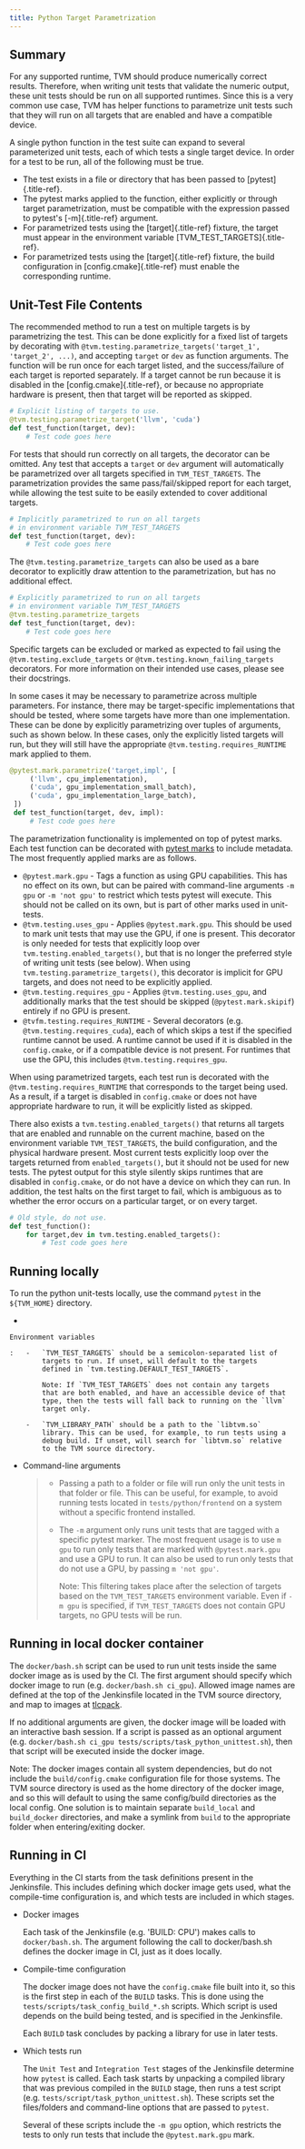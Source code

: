 ```yaml
---
title: Python Target Parametrization
---
```


## Summary

For any supported runtime, TVM should produce numerically correct
results. Therefore, when writing unit tests that validate the numeric
output, these unit tests should be run on all supported runtimes. Since
this is a very common use case, TVM has helper functions to parametrize
unit tests such that they will run on all targets that are enabled and
have a compatible device.

A single python function in the test suite can expand to several
parameterized unit tests, each of which tests a single target device. In
order for a test to be run, all of the following must be true.

-   The test exists in a file or directory that has been passed to
    [pytest]{.title-ref}.
-   The pytest marks applied to the function, either explicitly or
    through target parametrization, must be compatible with the
    expression passed to pytest\'s [-m]{.title-ref} argument.
-   For parametrized tests using the [target]{.title-ref} fixture, the
    target must appear in the environment variable
    [TVM_TEST_TARGETS]{.title-ref}.
-   For parametrized tests using the [target]{.title-ref} fixture, the
    build configuration in [config.cmake]{.title-ref} must enable the
    corresponding runtime.

## Unit-Test File Contents

The recommended method to run a test on multiple targets is by
parametrizing the test. This can be done explicitly for a fixed list of
targets by decorating with
`@tvm.testing.parametrize_targets('target_1', 'target_2', ...)`, and
accepting `target` or `dev` as function arguments. The function will be
run once for each target listed, and the success/failure of each target
is reported separately. If a target cannot be run because it is disabled
in the [config.cmake]{.title-ref}, or because no appropriate hardware is
present, then that target will be reported as skipped.

``` python
# Explicit listing of targets to use.
@tvm.testing.parametrize_target('llvm', 'cuda')
def test_function(target, dev):
    # Test code goes here
```

For tests that should run correctly on all targets, the decorator can be
omitted. Any test that accepts a `target` or `dev` argument will
automatically be parametrized over all targets specified in
`TVM_TEST_TARGETS`. The parametrization provides the same
pass/fail/skipped report for each target, while allowing the test suite
to be easily extended to cover additional targets.

``` python
# Implicitly parametrized to run on all targets
# in environment variable TVM_TEST_TARGETS
def test_function(target, dev):
    # Test code goes here
```

The `@tvm.testing.parametrize_targets` can also be used as a bare
decorator to explicitly draw attention to the parametrization, but has
no additional effect.

``` python
# Explicitly parametrized to run on all targets
# in environment variable TVM_TEST_TARGETS
@tvm.testing.parametrize_targets
def test_function(target, dev):
    # Test code goes here
```

Specific targets can be excluded or marked as expected to fail using the
`@tvm.testing.exclude_targets` or `@tvm.testing.known_failing_targets`
decorators. For more information on their intended use cases, please see
their docstrings.

In some cases it may be necessary to parametrize across multiple
parameters. For instance, there may be target-specific implementations
that should be tested, where some targets have more than one
implementation. These can be done by explicitly parametrizing over
tuples of arguments, such as shown below. In these cases, only the
explicitly listed targets will run, but they will still have the
appropriate `@tvm.testing.requires_RUNTIME` mark applied to them.

``` python
@pytest.mark.parametrize('target,impl', [
     ('llvm', cpu_implementation),
     ('cuda', gpu_implementation_small_batch),
     ('cuda', gpu_implementation_large_batch),
 ])
 def test_function(target, dev, impl):
     # Test code goes here
```

The parametrization functionality is implemented on top of pytest marks.
Each test function can be decorated with [pytest marks](https://docs.pytest.org/en/6.2.x/mark.html) to
include metadata. The most frequently applied marks are as follows.

-   `@pytest.mark.gpu` - Tags a function as using GPU capabilities. This
    has no effect on its own, but can be paired with command-line
    arguments `-m gpu` or `-m 'not gpu'` to restrict which tests pytest
    will execute. This should not be called on its own, but is part of
    other marks used in unit-tests.
-   `@tvm.testing.uses_gpu` - Applies `@pytest.mark.gpu`. This should be
    used to mark unit tests that may use the GPU, if one is present.
    This decorator is only needed for tests that explicitly loop over
    `tvm.testing.enabled_targets()`, but that is no longer the preferred
    style of writing unit tests (see below). When using
    `tvm.testing.parametrize_targets()`, this decorator is implicit for
    GPU targets, and does not need to be explicitly applied.
-   `@tvm.testing.requires_gpu` - Applies `@tvm.testing.uses_gpu`, and
    additionally marks that the test should be skipped
    (`@pytest.mark.skipif`) entirely if no GPU is present.
-   `@tvfm.testing.requires_RUNTIME` - Several decorators (e.g.
    `@tvm.testing.requires_cuda`), each of which skips a test if the
    specified runtime cannot be used. A runtime cannot be used if it is
    disabled in the `config.cmake`, or if a compatible device is not
    present. For runtimes that use the GPU, this includes
    `@tvm.testing.requires_gpu`.

When using parametrized targets, each test run is decorated with the
`@tvm.testing.requires_RUNTIME` that corresponds to the target being
used. As a result, if a target is disabled in `config.cmake` or does not
have appropriate hardware to run, it will be explicitly listed as
skipped.

There also exists a `tvm.testing.enabled_targets()` that returns all
targets that are enabled and runnable on the current machine, based on
the environment variable `TVM_TEST_TARGETS`, the build configuration,
and the physical hardware present. Most current tests explicitly loop
over the targets returned from `enabled_targets()`, but it should not be
used for new tests. The pytest output for this style silently skips
runtimes that are disabled in `config.cmake`, or do not have a device on
which they can run. In addition, the test halts on the first target to
fail, which is ambiguous as to whether the error occurs on a particular
target, or on every target.

``` python
# Old style, do not use.
def test_function():
    for target,dev in tvm.testing.enabled_targets():
        # Test code goes here
```

## Running locally

To run the python unit-tests locally, use the command `pytest` in the
`${TVM_HOME}` directory.

-   

    Environment variables

    :   -   `TVM_TEST_TARGETS` should be a semicolon-separated list of
            targets to run. If unset, will default to the targets
            defined in `tvm.testing.DEFAULT_TEST_TARGETS`.

            Note: If `TVM_TEST_TARGETS` does not contain any targets
            that are both enabled, and have an accessible device of that
            type, then the tests will fall back to running on the `llvm`
            target only.

        -   `TVM_LIBRARY_PATH` should be a path to the `libtvm.so`
            library. This can be used, for example, to run tests using a
            debug build. If unset, will search for `libtvm.so` relative
            to the TVM source directory.

-   Command-line arguments

    > -   Passing a path to a folder or file will run only the unit
    >     tests in that folder or file. This can be useful, for example,
    >     to avoid running tests located in `tests/python/frontend` on a
    >     system without a specific frontend installed.
    >
    > -   The `-m` argument only runs unit tests that are tagged with a
    >     specific pytest marker. The most frequent usage is to use
    >     `m gpu` to run only tests that are marked with
    >     `@pytest.mark.gpu` and use a GPU to run. It can also be used
    >     to run only tests that do not use a GPU, by passing
    >     `m 'not gpu'`.
    >
    >     Note: This filtering takes place after the selection of
    >     targets based on the `TVM_TEST_TARGETS` environment variable.
    >     Even if `-m gpu` is specified, if `TVM_TEST_TARGETS` does not
    >     contain GPU targets, no GPU tests will be run.

## Running in local docker container

The `docker/bash.sh` script can be used to run unit tests inside the
same docker image as is used by the CI. The first argument should
specify which docker image to run (e.g. `docker/bash.sh ci_gpu`).
Allowed image names are defined at the top of the Jenkinsfile located in
the TVM source directory, and map to images at
[tlcpack](https://hub.docker.com/u/tlcpack).

If no additional arguments are given, the docker image will be loaded
with an interactive bash session. If a script is passed as an optional
argument (e.g.
`docker/bash.sh ci_gpu tests/scripts/task_python_unittest.sh`), then
that script will be executed inside the docker image.

Note: The docker images contain all system dependencies, but do not
include the `build/config.cmake` configuration file for those systems.
The TVM source directory is used as the home directory of the docker
image, and so this will default to using the same config/build
directories as the local config. One solution is to maintain separate
`build_local` and `build_docker` directories, and make a symlink from
`build` to the appropriate folder when entering/exiting docker.

## Running in CI

Everything in the CI starts from the task definitions present in the
Jenkinsfile. This includes defining which docker image gets used, what
the compile-time configuration is, and which tests are included in which
stages.

-   Docker images

    Each task of the Jenkinsfile (e.g. \'BUILD: CPU\') makes calls to
    `docker/bash.sh`. The argument following the call to docker/bash.sh
    defines the docker image in CI, just as it does locally.

-   Compile-time configuration

    The docker image does not have the `config.cmake` file built into
    it, so this is the first step in each of the `BUILD` tasks. This is
    done using the `tests/scripts/task_config_build_*.sh` scripts. Which
    script is used depends on the build being tested, and is specified
    in the Jenkinsfile.

    Each `BUILD` task concludes by packing a library for use in later
    tests.

-   Which tests run

    The `Unit Test` and `Integration Test` stages of the Jenkinsfile
    determine how `pytest` is called. Each task starts by unpacking a
    compiled library that was previous compiled in the `BUILD` stage,
    then runs a test script (e.g.
    `tests/script/task_python_unittest.sh`). These scripts set the
    files/folders and command-line options that are passed to `pytest`.

    Several of these scripts include the `-m gpu` option, which
    restricts the tests to only run tests that include the
    `@pytest.mark.gpu` mark.
